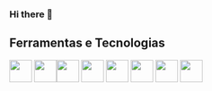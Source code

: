 ### Hi there 👋

<!--
**AmandynhaM001/AmandynhaM001** is a ✨ _special_ ✨ repository because its `README.md` (this file) appears on your GitHub profile.

Here are some ideas to get you started:

- 🔭 I’m currently working on ...
- 🌱 I’m currently learning ...
- 👯 I’m looking to collaborate on ...
- 🤔 I’m looking for help with ...
- 💬 Ask me about ...
- 📫 How to reach me: ...
- 😄 Pronouns: ...
- ⚡ Fun fact: ...
-->

## Ferramentas e Tecnologias

<img loading="lazy" src="https://cdn.jsdelivr.net/gh/devicons/devicon/icons/git/git-original.svg" width="40" height="40"/> <img loading="lazy"   img src="https://cdn.jsdelivr.net/gh/devicons/devicon@latest/icons/javascript/javascript-original.svg" width="40" height="40" /><img loading="lazy"   img src="https://cdn.jsdelivr.net/gh/devicons/devicon@latest/icons/html5/html5-original-wordmark.svg" width="40" height="40" /> <img loading="lazy"   img src="https://cdn.jsdelivr.net/gh/devicons/devicon@latest/icons/css3/css3-original-wordmark.svg" width="40" height="40" /> <img loading="lazy"   img src="https://cdn.jsdelivr.net/gh/devicons/devicon@latest/icons/git/git-original-wordmark.svg" width="40" height="40" /> <img loading="lazy"   img src="https://cdn.jsdelivr.net/gh/devicons/devicon@latest/icons/github/github-original.svg" width="40" height="40" /> <img loading="lazy"   img src="https://cdn.jsdelivr.net/gh/devicons/devicon@latest/icons/vscode/vscode-original.svg" width="40" height="40" /> <img loading="lazy"   img src="https://cdn.jsdelivr.net/gh/devicons/devicon@latest/icons/figma/figma-original.svg" width="40" height="40" />
          
          
            
          

